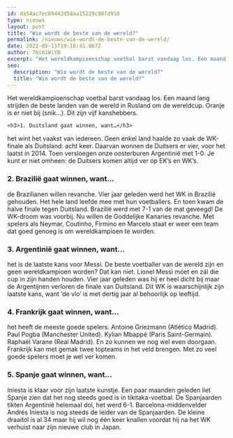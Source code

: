 ```yaml
---
id: da54ac7ec89442d58aa15229c98fd910
type: nieuws
layout: post
title: "Wie wordt de beste van de wereld?"
permalink: /nieuws/wie-wordt-de-beste-van-de-wereld/
date: 2022-05-11T19:16:41.067Z
author: 7biA1WiYB
excerpt: "Het wereldkampioenschap voetbal barst vandaag los. Een maand lang strijden de beste landen van de wereld in Rusland om de wereldcup. Oranje is er niet bij (snik…). Dit zijn vijf kanshebbers.  "
seo:
  description: "Wie wordt de beste van de wereld?"
  title: "Wie wordt de beste van de wereld?"
---
```

Het wereldkampioenschap voetbal barst vandaag los. Een maand lang strijden de beste landen van de wereld in Rusland om de wereldcup. Oranje is er niet bij (snik…). Dit zijn vijf kanshebbers.  

    <h3>1. Duitsland gaat winnen, want…</h3>
<p>het wint het vaakst van iedereen. Geen enkel land haalde zo vaak de WK-finale als Duitsland: acht keer. Daarvan wonnen de Duitsers er vier, voor het laatst in 2014. Toen versloegen onze oosterburen Argentinië met 1-0. Je kunt er niet omheen: de Duitsers komen altijd ver op EK’s en WK’s.</p>
<h3>2. Brazilië gaat winnen, want…</h3>
<p>de Brazilianen willen revanche. Vier jaar geleden werd het WK in Brazilië gehouden. Het hele land leefde mee met hun voetballers. En toen kwam de halve finale tegen Duitsland. Brazilië werd met 7-1 van de mat geveegd! De WK-droom was voorbij. Nu willen de Goddelijke Kanaries revanche. Met spelers als Neymar, Coutinho, Firmino en Marcelo staat er weer een team dat goed genoeg is om wereldkampioen te worden.</p>
<h3>3. Argentinië gaat winnen, want…</h3>
<p>het is de laatste kans voor Messi. De beste voetballer van de wereld zijn en geen wereldkampioen worden? Dat kan niet. Lionel Messi móet en zál die cup in zijn handen houden. Vier jaar geleden was hij er heel dicht bij maar de Argentijnen verloren de finale van Duitsland. Dit WK is waarschijnlijk zijn laatste kans, want ‘de vlo’ is met dertig jaar al behoorlijk op leeftijd.</p>
<h3>4. Frankrijk gaat winnen, want…</h3>
<p>het heeft de meeste goede spelers. Antoine Griezmann (Atlético Madrid). Paul Pogba (Manchester United). Kylian Mbappé (Paris Saint-Germain). Raphaël Varane (Real Madrid). En zo kunnen we nog wel even doorgaan. Frankrijk kan met gemak twee topteams in het veld brengen. Met zo veel goede spelers moet je wel ver komen.</p>
<h3>5. Spanje gaat winnen, want…</h3>
<p>Iniesta is klaar voor zijn laatste kunstje. Een paar maanden geleden liet Spanje zien dat het nog steeds goed is in tikitaka-voetbal. De Spanjaarden tikten Argentinië helemaal dol, het werd 6-1. Barcelona-middenvelder Andrés Iniesta is nog steeds de leider van de Spanjaarden. De kleine draaitol is al 34 maar hij wil nog één keer knallen voordat hij na het WK verhuist naar zijn nieuwe club in Japan.</p>  
